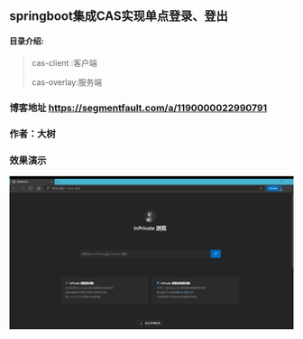 
## springboot集成CAS实现单点登录、登出



#### 目录介绍:

>cas-client :客户端
>
>cas-overlay:服务端


### 博客地址 https://segmentfault.com/a/1190000022990791
### 作者：大树

### 效果演示

![效果演示](效果演示.gif)